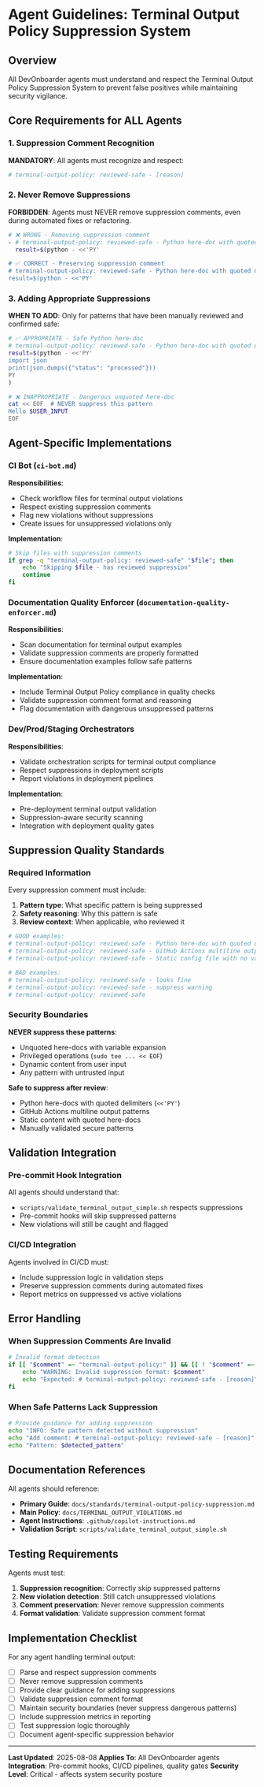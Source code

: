 # Agent Guidelines: Terminal Output Policy Suppression System

## Overview

All DevOnboarder agents must understand and respect the Terminal Output Policy Suppression System to prevent false positives while maintaining security vigilance.

## Core Requirements for ALL Agents

### 1. Suppression Comment Recognition

**MANDATORY**: All agents must recognize and respect:

```bash
# terminal-output-policy: reviewed-safe - [reason]
```

### 2. Never Remove Suppressions

**FORBIDDEN**: Agents must NEVER remove suppression comments, even during automated fixes or refactoring.

```bash
# ❌ WRONG - Removing suppression comment
- # terminal-output-policy: reviewed-safe - Python here-doc with quoted delimiter
  result=$(python - <<'PY'

# ✅ CORRECT - Preserving suppression comment
# terminal-output-policy: reviewed-safe - Python here-doc with quoted delimiter
result=$(python - <<'PY'
```

### 3. Adding Appropriate Suppressions

**WHEN TO ADD**: Only for patterns that have been manually reviewed and confirmed safe:

```bash
# ✅ APPROPRIATE - Safe Python here-doc
# terminal-output-policy: reviewed-safe - Python here-doc with quoted delimiter for JSON processing
result=$(python - <<'PY'
import json
print(json.dumps({"status": "processed"}))
PY
)

# ❌ INAPPROPRIATE - Dangerous unquoted here-doc
cat << EOF  # NEVER suppress this pattern
Hello $USER_INPUT
EOF
```

## Agent-Specific Implementations

### CI Bot (`ci-bot.md`)

**Responsibilities**:

- Check workflow files for terminal output violations
- Respect existing suppression comments
- Flag new violations without suppressions
- Create issues for unsuppressed violations only

**Implementation**:

```bash
# Skip files with suppression comments
if grep -q "terminal-output-policy: reviewed-safe" "$file"; then
    echo "Skipping $file - has reviewed suppression"
    continue
fi
```

### Documentation Quality Enforcer (`documentation-quality-enforcer.md`)

**Responsibilities**:

- Scan documentation for terminal output examples
- Validate suppression comments are properly formatted
- Ensure documentation examples follow safe patterns

**Implementation**:

- Include Terminal Output Policy compliance in quality checks
- Validate suppression comment format and reasoning
- Flag documentation with dangerous unsuppressed patterns

### Dev/Prod/Staging Orchestrators

**Responsibilities**:

- Validate orchestration scripts for terminal output compliance
- Respect suppressions in deployment scripts
- Report violations in deployment pipelines

**Implementation**:

- Pre-deployment terminal output validation
- Suppression-aware security scanning
- Integration with deployment quality gates

## Suppression Quality Standards

### Required Information

Every suppression comment must include:

1. **Pattern type**: What specific pattern is being suppressed
2. **Safety reasoning**: Why this pattern is safe
3. **Review context**: When applicable, who reviewed it

```bash
# GOOD examples:
# terminal-output-policy: reviewed-safe - Python here-doc with quoted delimiter
# terminal-output-policy: reviewed-safe - GitHub Actions multiline output syntax
# terminal-output-policy: reviewed-safe - Static config file with no variable expansion

# BAD examples:
# terminal-output-policy: reviewed-safe - looks fine
# terminal-output-policy: reviewed-safe - suppress warning
# terminal-output-policy: reviewed-safe
```

### Security Boundaries

**NEVER suppress these patterns**:

- Unquoted here-docs with variable expansion
- Privileged operations (`sudo tee ... << EOF`)
- Dynamic content from user input
- Any pattern with untrusted input

**Safe to suppress after review**:

- Python here-docs with quoted delimiters (`<<'PY'`)
- GitHub Actions multiline output patterns
- Static content with quoted here-docs
- Manually validated secure patterns

## Validation Integration

### Pre-commit Hook Integration

All agents should understand that:

- `scripts/validate_terminal_output_simple.sh` respects suppressions
- Pre-commit hooks will skip suppressed patterns
- New violations will still be caught and flagged

### CI/CD Integration

Agents involved in CI/CD must:

- Include suppression logic in validation steps
- Preserve suppression comments during automated fixes
- Report metrics on suppressed vs active violations

## Error Handling

### When Suppression Comments Are Invalid

```bash
# Invalid format detection
if [[ "$comment" =~ "terminal-output-policy:" ]] && [[ ! "$comment" =~ "reviewed-safe" ]]; then
    echo "WARNING: Invalid suppression format: $comment"
    echo "Expected: # terminal-output-policy: reviewed-safe - [reason]"
fi
```

### When Safe Patterns Lack Suppression

```bash
# Provide guidance for adding suppression
echo "INFO: Safe pattern detected without suppression"
echo "Add comment: # terminal-output-policy: reviewed-safe - [reason]"
echo "Pattern: $detected_pattern"
```

## Documentation References

All agents should reference:

- **Primary Guide**: `docs/standards/terminal-output-policy-suppression.md`
- **Main Policy**: `docs/TERMINAL_OUTPUT_VIOLATIONS.md`
- **Agent Instructions**: `.github/copilot-instructions.md`
- **Validation Script**: `scripts/validate_terminal_output_simple.sh`

## Testing Requirements

Agents must test:

1. **Suppression recognition**: Correctly skip suppressed patterns
2. **New violation detection**: Still catch unsuppressed violations
3. **Comment preservation**: Never remove suppression comments
4. **Format validation**: Validate suppression comment format

## Implementation Checklist

For any agent handling terminal output:

- [ ] Parse and respect suppression comments
- [ ] Never remove suppression comments
- [ ] Provide clear guidance for adding suppressions
- [ ] Validate suppression comment format
- [ ] Maintain security boundaries (never suppress dangerous patterns)
- [ ] Include suppression metrics in reporting
- [ ] Test suppression logic thoroughly
- [ ] Document agent-specific suppression behavior

---

**Last Updated**: 2025-08-08
**Applies To**: All DevOnboarder agents
**Integration**: Pre-commit hooks, CI/CD pipelines, quality gates
**Security Level**: Critical - affects system security posture
